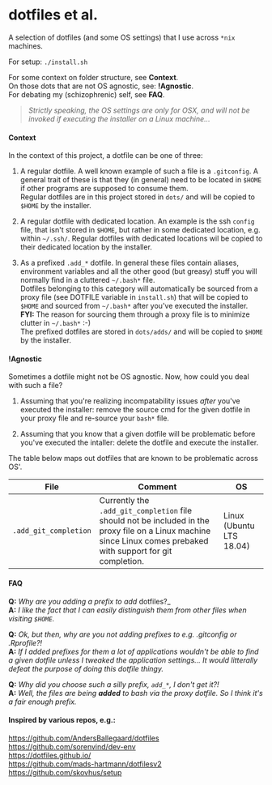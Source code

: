 # dotfiles et al.

A selection of dotfiles (and some OS settings) that I use across `*nix` machines.  

For setup: `./install.sh`

For some context on folder structure, see **Context**.  
On those dots that are not OS agnostic, see: **!Agnostic**.  
For debating my (schizophrenic) self, see **FAQ**.  

> _Strictly speaking, the OS settings are only for OSX, and will not be invoked if executing the installer on a Linux machine..._

#### Context

In the context of this project, a dotfile can be one of three:

1. A regular dotfile. A well known example of such a file is a `.gitconfig`. A general trait of these is that they (in general) need to be located in `$HOME` if other programs are supposed to consume them.  
Regular dotfiles are in this project stored in `dots/` and will be copied to `$HOME` by the installer.

2. A regular dotfile with dedicated location. An example is the ssh `config` file, that isn't stored in `$HOME`, but rather in some dedicated location, e.g. within `~/.ssh/`.
Regular dotfiles with dedicated locations wil be copied to their dedicated location by the installer.

2. As a prefixed `.add_*` dotfile. In general these files contain aliases, environment variables and all the other good (but greasy) stuff you will normally find in a cluttered `~/.bash*` file.  
Dotfiles belonging to this category will automatically be sourced from a proxy file (see DOTFILE variable in `install.sh`) that will be copied to `$HOME` and sourced from `~/.bash*` after you've executed the installer.  
__FYI:__ The reason for sourcing them through a proxy file is to minimize clutter in `~/.bash*` :-)  
The prefixed dotfiles are stored in `dots/adds/` and will be copied to `$HOME` by the installer.

#### !Agnostic

Sometimes a dotfile might not be OS agnostic. Now, how could you deal with such a file?  

1. Assuming that you're realizing incompatability issues _after_ you've executed the installer: remove the source cmd for the given dotfile in your proxy file and re-source your `bash*` file.  

2. Assuming that you know that a given dotfile will be problematic before you've executed the intaller: delete the dotfile and execute the installer.  

The table below maps out dotfiles that are known to be problematic across OS'.

|File|Comment|OS|
|---|---|---|
|`.add_git_completion`|Currently the `.add_git_completion` file should not be included in the proxy file on a Linux machine since Linux comes prebaked with support for git completion.|Linux (Ubuntu LTS 18.04)|  


#### FAQ

**Q:** _Why are you adding a prefix to add_ dotfiles?_  
**A:** _I like the fact that I can easily distinguish them from other files when visiting `$HOME`._

**Q:** _Ok, but then, why are you not adding prefixes to e.g. .gitconfig or .Rprofile?!_  
**A:** _If I added prefixes for them a lot of applications wouldn't be able to find a given dotfile unless I tweaked the application settings... It would litterally defeat the purpose of doing this dotfile thingy._

**Q:** _Why did you choose such a silly prefix, `add_*`, I don't get it?!_  
**A:** _Well, the files are being **added** to bash via the proxy dotfile. So I think it's a fair enough prefix._


#### Inspired by various repos, e.g.:

https://github.com/AndersBallegaard/dotfiles  
https://github.com/sorenvind/dev-env  
https://dotfiles.github.io/  
https://github.com/mads-hartmann/dotfilesv2  
https://github.com/skovhus/setup  
